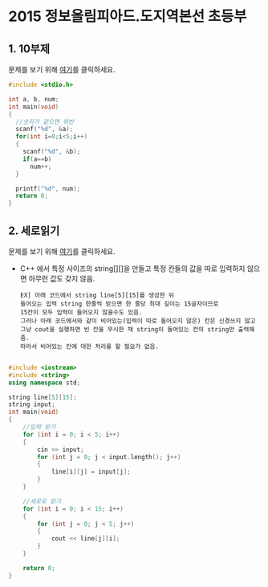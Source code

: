 # 2015 정보올림피아드.도지역본선 초등부

## 1. 10부제
문제를 보기 위해 [여기](https://www.acmicpc.net/problem/10797)를 클릭하세요.

```cpp
#include <stdio.h>

int a, b, num;
int main(void)
{
  //숫자가 같으면 위반
  scanf("%d", &a);
  for(int i=0;i<5;i++)
  {
    scanf("%d", &b);
    if(a==b)
      num++;
  }

  printf("%d", num);
  return 0;
}
```


## 2. 세로읽기
문제를 보기 위해 [여기](https://www.acmicpc.net/problem/10798)를 클릭하세요.

* C++ 에서 특정 사이즈의 string[][]을 만들고 특정 칸들의 값을 따로 입력하지 않으면 아무런 값도 갖지 않음.


      EX] 아래 코드에서 string line[5][15]를 생성한 뒤
      들어오는 입력 string 한줄씩 받으면 한 줄당 최대 길이는 15글자이므로
      15칸이 모두 입력이 들어오지 않을수도 있음.
      그러나 아래 코드에서와 같이 비어있는(입력이 따로 들어오지 않은) 칸은 신경쓰지 않고
      그냥 cout을 실행하면 빈 칸을 무시한 채 string이 들어있는 칸의 string만 출력해줌.
      따라서 비어있는 칸에 대한 처리를 할 필요가 없음.


```cpp

#include <iostream>
#include <string>
using namespace std;

string line[5][15];
string input;
int main(void)
{
	//입력 받기
	for (int i = 0; i < 5; i++)
	{
		cin >> input;
		for (int j = 0; j < input.length(); j++)
		{
			line[i][j] = input[j];
		}
	}

	//세로로 읽기
	for (int i = 0; i < 15; i++)
	{
		for (int j = 0; j < 5; j++)
		{
			cout << line[j][i];
		}
	}

	return 0;
}
```
